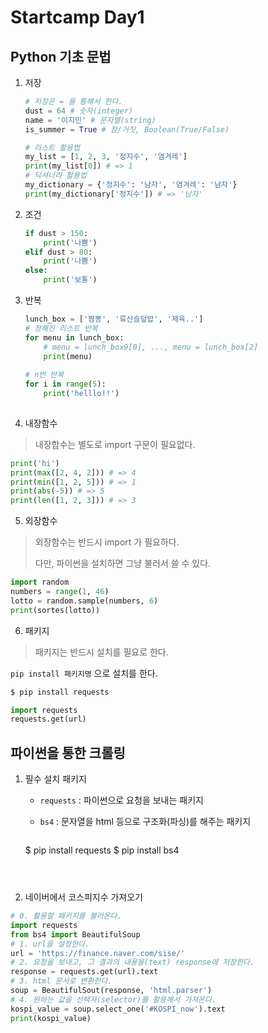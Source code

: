 

# Startcamp Day1

## Python 기초 문법

1. 저장

   ```python
   # 저장은 = 을 통해서 한다.
   dust = 64 # 숫자(integer)
   name = '이지민' # 문자열(string)
   is_summer = True # 참/거짓, Boolean(True/False)
   ```

   ```python
   # 리스트 활용법
   my_list = [1, 2, 3, '정지수', '염겨레']
   print(my_list[0]) # => 1
   # 딕셔너리 활용법
   my_dictionary = {'정지수': '남자', '염겨레': '남자'}
   print(my_dictionary['정지수']) # => '남자'
   ```

   

2. 조건

   ```python
   if dust > 150:
       print('나쁨')
   elif dust > 80:
       print('나쁨')
   else:
       print('보통')
   ```

   

3. 반복

   ```python
   lunch_box = ['짬뽕', '류산슬덮밥', '제육..']
   # 정해진 리스트 반복
   for menu in lunch_box:
       # menu = lunch_box9[0], ..., menu = lunch_box[2]
       print(menu)
       
   # n번 반복
   for i in range(5):
       print('helllo!!')
       
   ```

4.  내장함수

   > 내장합수는 별도로 import 구문이 필요없다.

   ```python
   print('hi')
   print(max([2, 4, 2])) # => 4
   print(min([1, 2, 5])) # => 1
   print(abs(-5)) # => 5
   print(len([1, 2, 3])) # => 3
   ```

5.  외장함수

   > 외장함수는 반드시 import 가 필요하다.
   >
   > 다만, 파이썬을 설치하면 그냥 불러서 쓸 수 있다.

   ```python
   import random
   numbers = range(1, 46)
   lotto = random.sample(numbers, 6)
   print(sortes(lotto))
   ```

6.  패키지

   > 패키지는 반드시 설치를 필요로 한다.

   `pip install 패키지명` 으로 설치를 한다.

   ```bash
   $ pip install requests
   ```

   ```python
   import requests
   requests.get(url)
   ```



## 파이썬을 통한 크롤링

1. 필수 설치 패키지

   * `requests`  : 파이썬으로 요청을 보내는 패키지

   * `bs4`  : 문자열을 html 등으로 구조화(파싱)를 해주는 패키지

      ```bash
   $ pip install requests
   $ pip install bs4
      ```
      
      

2.  네이버에서 코스피지수 가져오기

   ```python
   # 0. 활용할 패키지를 불러온다.
   import requests
   from bs4 import BeautifulSoup
   # 1. url을 설정한다.
   url = 'https://finance.naver.com/sise/'
   # 2. 요청을 보내고, 그 결과의 내용을(text) response에 저장한다.
   response = requests.get(url).text
   # 3. html 문서로 변환한다.
   soup = BeautifulSout(response, 'html.parser')
   # 4. 원하는 값을 선택자(selector)를 활용해서 가져온다.
   kospi_value = soup.select_one('#KOSPI_now').text
   print(kospi_value)
   ```


